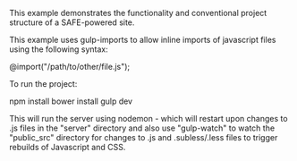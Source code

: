 This example demonstrates the functionality and conventional project structure of a SAFE-powered site.

This example uses gulp-imports to allow inline imports of javascript files using the following syntax:

@import("/path/to/other/file.js");


To run the project:

npm install
bower install
gulp dev


This will run the server using nodemon - which will restart upon changes to .js files in the "server" directory and also use "gulp-watch" to watch the "public_src" directory for changes to .js and .subless/.less files to trigger rebuilds of Javascript and CSS.
